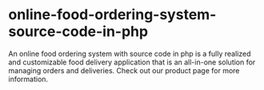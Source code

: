 # online-food-ordering-system-source-code-in-php
An online food ordering system with source code in php is a fully realized and customizable food delivery application that is an all-in-one solution for managing orders and deliveries. Check out our product page for more information.
